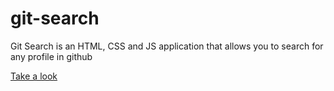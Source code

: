 # git-search
Git Search is an HTML, CSS and JS application that allows you to search for any profile in github


<a href="https://vinisooo.github.io/git-search/" target="_blank">Take a look</a>
